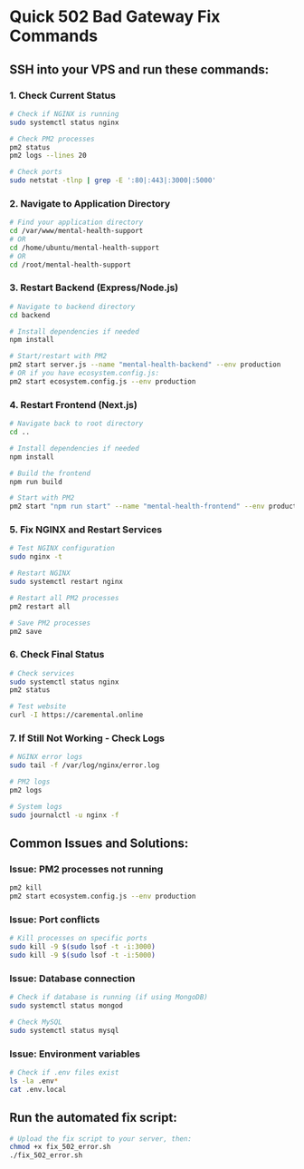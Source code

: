 # Quick 502 Bad Gateway Fix Commands

## SSH into your VPS and run these commands:

### 1. Check Current Status
```bash
# Check if NGINX is running
sudo systemctl status nginx

# Check PM2 processes
pm2 status
pm2 logs --lines 20

# Check ports
sudo netstat -tlnp | grep -E ':80|:443|:3000|:5000'
```

### 2. Navigate to Application Directory
```bash
# Find your application directory
cd /var/www/mental-health-support
# OR
cd /home/ubuntu/mental-health-support
# OR
cd /root/mental-health-support
```

### 3. Restart Backend (Express/Node.js)
```bash
# Navigate to backend directory
cd backend

# Install dependencies if needed
npm install

# Start/restart with PM2
pm2 start server.js --name "mental-health-backend" --env production
# OR if you have ecosystem.config.js:
pm2 start ecosystem.config.js --env production
```

### 4. Restart Frontend (Next.js)
```bash
# Navigate back to root directory
cd ..

# Install dependencies if needed
npm install

# Build the frontend
npm run build

# Start with PM2
pm2 start "npm run start" --name "mental-health-frontend" --env production
```

### 5. Fix NGINX and Restart Services
```bash
# Test NGINX configuration
sudo nginx -t

# Restart NGINX
sudo systemctl restart nginx

# Restart all PM2 processes
pm2 restart all

# Save PM2 processes
pm2 save
```

### 6. Check Final Status
```bash
# Check services
sudo systemctl status nginx
pm2 status

# Test website
curl -I https://caremental.online
```

### 7. If Still Not Working - Check Logs
```bash
# NGINX error logs
sudo tail -f /var/log/nginx/error.log

# PM2 logs
pm2 logs

# System logs
sudo journalctl -u nginx -f
```

## Common Issues and Solutions:

### Issue: PM2 processes not running
```bash
pm2 kill
pm2 start ecosystem.config.js --env production
```

### Issue: Port conflicts
```bash
# Kill processes on specific ports
sudo kill -9 $(sudo lsof -t -i:3000)
sudo kill -9 $(sudo lsof -t -i:5000)
```

### Issue: Database connection
```bash
# Check if database is running (if using MongoDB)
sudo systemctl status mongod

# Check MySQL
sudo systemctl status mysql
```

### Issue: Environment variables
```bash
# Check if .env files exist
ls -la .env*
cat .env.local
```

## Run the automated fix script:
```bash
# Upload the fix script to your server, then:
chmod +x fix_502_error.sh
./fix_502_error.sh
``` 